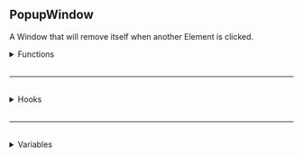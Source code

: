 ## PopupWindow
A Window that will remove itself when another Element is clicked.

<details>
<summary>Functions</summary>


<details>
<summary>Getters</summary>

No additional functions.

</details>

<br />

<details>
<summary>Setters</summary>

No additional functions.

</details>

</details>

<br />
<hr />
<br />

<details>
<summary>Hooks</summary>

No additional hooks.

</details>

<br />
<hr />
<br />

<details>
<summary>Variables</summary>

No additional variables.

</details>
